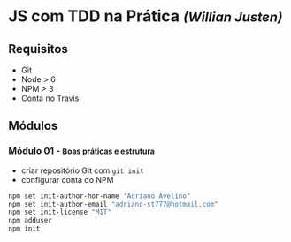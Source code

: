 # JS com TDD na Prática ___<small>(Willian Justen)</small>___

## Requisitos
- Git
- Node > 6
- NPM > 3
- Conta no Travis

## Módulos

### Módulo 01 - <small>Boas práticas e estrutura</small>
- criar repositório Git com `git init`
- configurar conta do NPM
```bash
npm set init-author-hor-name "Adriano Avelino"
npm set init-author-email "adriano-st777@hotmail.com"
npm set init-license "MIT"
npm adduser
npm init
```
